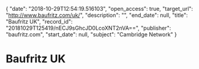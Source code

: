 {
  "date": "2018-10-29T12:54:19.516103", 
  "open_access": true, 
  "target_url": "http://www.baufritz.com/uk/", 
  "description": "", 
  "end_date": null, 
  "title": "Baufritz UK", 
  "record_id": "20181029T125419/nECJ9sGhcJD0LcoXNT2nVA==", 
  "publisher": "baufritz.com", 
  "start_date": null, 
  "subject": "Cambridge Network"
}

# Baufritz UK

